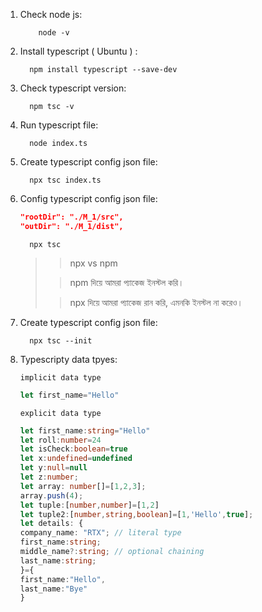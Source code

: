 <ol>
  <li>
    Check node js: 
    
```
    node -v
```
    
  </li>
  <li>
    Install typescript ( Ubuntu ) :
    
  ```
    npm install typescript --save-dev
  ```
    
  </li>
  <li>
    Check typescript version:

  ```
    npm tsc -v
  ```
    
  </li>
  <li>
    Run typescript file:

  ```
    node index.ts
  ```
    
  </li>
   <li>
    Create typescript config json file:

  ```
    npx tsc index.ts
  ```
    
  </li>
  <li>
    Config typescript config json file:

  ```json
  "rootDir": "./M_1/src",
  "outDir": "./M_1/dist",  
  ```

  ```
    npx tsc
  ```

  >> npx vs npm
  > 
  >> npm দিয়ে আমরা প্যাকেজ ইনস্টল করি।
  > 
  >> npx দিয়ে আমরা প্যাকেজ রান করি, এমনকি ইনস্টল না করেও।  
  </li>

  <li>
    Create typescript config json file:

  ```
    npx tsc --init
  ```
    
  </li>
<li>
  Typescripty data tpyes:

  `implicit data type`

  ```ts
  let first_name="Hello"
  ```

  `explicit data type`

  ```ts
  let first_name:string="Hello"
  let roll:number=24
  let isCheck:boolean=true
  let x:undefined=undefined
  let y:null=null
  let z:number;
  let array: number[]=[1,2,3];
  array.push(4);
  let tuple:[number,number]=[1,2]
  let tuple2:[number,string,boolean]=[1,'Hello',true];
  let details: {
  company_name: "RTX"; // literal type
  first_name:string;
  middle_name?:string; // optional chaining
  last_name:string;
}={
 first_name:"Hello",
 last_name:"Bye"
}
  ```
</li>
  
</ol>
